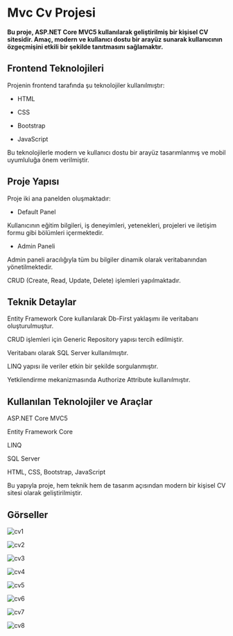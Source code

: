 # Mvc Cv Projesi

**Bu proje, ASP.NET Core MVC5 kullanılarak geliştirilmiş bir kişisel CV sitesidir. Amaç, modern ve kullanıcı dostu bir arayüz sunarak kullanıcının özgeçmişini etkili bir şekilde tanıtmasını sağlamaktır.**

## Frontend Teknolojileri
Projenin frontend tarafında şu teknolojiler kullanılmıştır:

- HTML

- CSS

- Bootstrap

- JavaScript

Bu teknolojilerle modern ve kullanıcı dostu bir arayüz tasarımlanmış ve mobil uyumluluğa önem verilmiştir.

## Proje Yapısı
Proje iki ana panelden oluşmaktadır:

- Default Panel

Kullanıcının eğitim bilgileri, iş deneyimleri, yetenekleri, projeleri ve iletişim formu gibi bölümleri içermektedir.

- Admin Paneli

Admin paneli aracılığıyla tüm bu bilgiler dinamik olarak veritabanından yönetilmektedir.

CRUD (Create, Read, Update, Delete) işlemleri yapılmaktadır.
## Teknik Detaylar

Entity Framework Core kullanılarak Db-First yaklaşımı ile veritabanı oluşturulmuştur.

CRUD işlemleri için Generic Repository yapısı tercih edilmiştir.

Veritabanı olarak SQL Server kullanılmıştır.

LINQ yapısı ile veriler etkin bir şekilde sorgulanmıştır.

Yetkilendirme mekanizmasında Authorize Attribute kullanılmıştır.

## Kullanılan Teknolojiler ve Araçlar

ASP.NET Core MVC5

Entity Framework Core

LINQ

SQL Server

HTML, CSS, Bootstrap, JavaScript

Bu yapıyla proje, hem teknik hem de tasarım açısından modern bir kişisel CV sitesi olarak geliştirilmiştir.

## Görseller
![cv1](https://github.com/user-attachments/assets/f67fedf1-0bee-47ff-9a84-5437a45385b8)

![cv2](https://github.com/user-attachments/assets/079d6560-7d78-402d-bd48-bba2f5039212)

![cv3](https://github.com/user-attachments/assets/ab435bf7-14fc-434d-aa90-085e5615b984)

![cv4](https://github.com/user-attachments/assets/8015ced3-0390-47ca-8bf2-a7867868f9e0)

![cv5](https://github.com/user-attachments/assets/49001f59-c544-49db-8b26-e69e74a7fc6d)

![cv6](https://github.com/user-attachments/assets/e07cdebb-d8df-4237-950a-d3c70dc67eba)

![cv7](https://github.com/user-attachments/assets/7995a758-c4e9-4025-a7b5-bbc7eecdaa6c)

![cv8](https://github.com/user-attachments/assets/bdf1db61-2b34-4c45-a915-aead1f4225c4)


